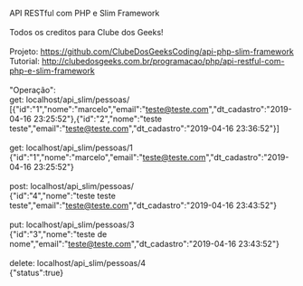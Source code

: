 API RESTful com PHP e Slim Framework<br>
<br>
Todos os creditos para Clube dos Geeks!<br>
<br>
Projeto: https://github.com/ClubeDosGeeksCoding/api-php-slim-framework<br>
Tutorial: http://clubedosgeeks.com.br/programacao/php/api-restful-com-php-e-slim-framework<br>
<br>
"Operação":<br>
get: localhost/api_slim/pessoas/<br>
[{"id":"1","nome":"marcelo","email":"teste@teste.com","dt_cadastro":"2019-04-16 23:25:52"},{"id":"2","nome":"teste teste","email":"teste@teste.com","dt_cadastro":"2019-04-16 23:36:52"}]<br>
<br>
get: localhost/api_slim/pessoas/1<br>
{"id":"1","nome":"marcelo","email":"teste@teste.com","dt_cadastro":"2019-04-16 23:25:52"}<br>
<br>
post: localhost/api_slim/pessoas/<br>
{"id":"4","nome":"teste teste teste","email":"teste@teste.com","dt_cadastro":"2019-04-16 23:43:52"}<br>
<br>
put: localhost/api_slim/pessoas/3<br>
{"id":"3","nome":"teste de nome","email":"teste@teste.com","dt_cadastro":"2019-04-16 23:43:52"}<br>
<br>
delete: localhost/api_slim/pessoas/4<br>
{"status":true}